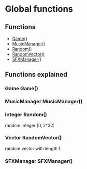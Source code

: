 # Global functions
## Functions
* [Game()](#game-game)
* [MusicManager()](#musicmanager-musicmanager)
* [Random()](#integer-random)
* [RandomVector()](#vector-randomvector)
* [SFXManager()](#sfxmanager-sfxmanager)

## Functions explained
### Game Game()


### MusicManager MusicManager()


### integer Random()
random integer [0, 2^32)

### Vector RandomVector()
random vector with length 1

### SFXManager SFXManager()


